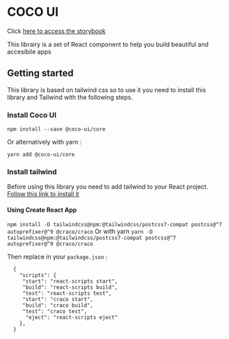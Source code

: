 # COCO UI

Click [here to access the storybook](https://dorianmaliszewski.github.io/coco-ui/)

This librairy is a set of React component to help you build beautiful and accesibile apps

## Getting started

This library is based on tailwind css so to use it you need to install this library and Tailwind with the following steps.

### Install Coco UI

```
npm install --save @coco-ui/core
```

Or alternatively with yarn :

```
yarn add @coco-ui/core
```

### Install tailwind

Before using this library you need to add tailwind to your React project. [Follow this link to install it](https://tailwindcss.com/docs/installation)

#### Using Create React App

`npm install -D tailwindcss@npm:@tailwindcss/postcss7-compat postcss@^7 autoprefixer@^9 @craco/craco`
Or with yarn
`yarn -D tailwindcss@npm:@tailwindcss/postcss7-compat postcss@^7 autoprefixer@^9 @craco/craco`

Then replace in your `package.json` :

```
  {
    "scripts": {
     "start": "react-scripts start",
     "build": "react-scripts build",
     "test": "react-scripts test",
     "start": "craco start",
     "build": "craco build",
     "test": "craco test",
      "eject": "react-scripts eject"
    },
  }
```
